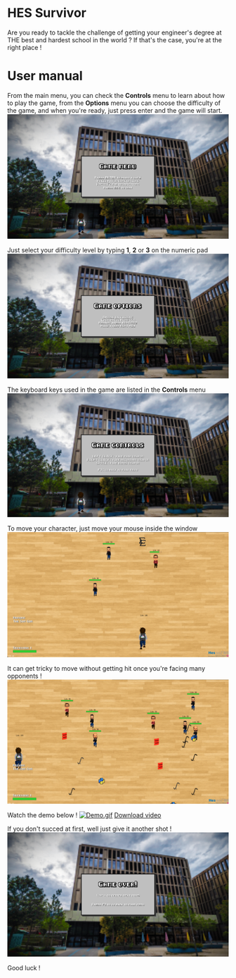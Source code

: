 # HES Survivor

Are you ready to tackle the challenge of getting your engineer's degree at THE best and hardest school in the world ?
If that's the case, you're at the right place !

# User manual

From the main menu, you can check the **Controls** menu to learn about how to play the game, from the **Options** menu
you can choose the difficulty of the game, and when you're ready, just press enter and the game will start.
![Main menu.png](Screenshots/Main%20menu.png)

Just select your difficulty level by typing **1**, **2** or **3** on the numeric pad
![Options menu.png](Screenshots/Options%20menu.png)

The keyboard keys used in the game are listed in the **Controls** menu
![Controls menu.png](Screenshots/Controls%20menu.png)

To move your character, just move your mouse inside the window
![In game_sem1_easy.png](Screenshots/In%20game_sem1_easy.png)

It can get tricky to move without getting hit once you're facing many opponents !
![In game_sem2_hard.png](Screenshots/In%20game_sem1_hard.png)

Watch the demo below !
[![Demo.gif](Screenshots/Demo.gif)](Screenshots/Demo.gif)
[Download video](Screenshots/HES%20Survivor%20Demo_15s.mp4)

If you don't succed at first, well just give it another shot !
![Game over.png](Screenshots/Game%20over.png)

Good luck !